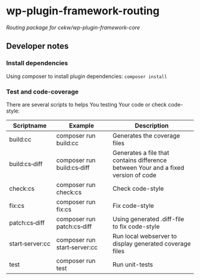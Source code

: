 # wp-plugin-framework-routing
*Routing package for cekw/wp-plugin-framework-core*
## Developer notes

### Install dependencies
Using composer to install plugin dependencies:
`composer install`

### Test and code-coverage
There are several scripts to helps You testing Your code or check code-style:

|Scriptname|Example|Description|
|---|---|---|
|build:cc               | composer run build:cc                 |Generates the coverage files|
|build:cs&#x2011;diff   | composer run build:cs&#x2011;diff     |Generates a file that contains difference between Your and a fixed version of code|
|check:cs               | composer run check:cs                 |Check code-style|
|fix:cs                 | composer run fix:cs                   |Fix code-style|
|patch:cs&#x2011;diff   | composer run patch:cs&#x2011;diff     |Using generated .diff-file to fix code-style|
|start&#x2011;server:cc | composer run start&#x2011;server:cc   |Run local webserver to display generated coverage files|
|test                   | composer run test                     |Run unit-tests|